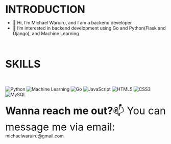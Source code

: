 <font size="6"><b>INTRODUCTION</b></font>
- 👋 Hi, I’m Michael Waruiru, and I am a backend developer
- 👀 I’m interested in backend development using Go and Python(Flask and Django), and Machine Learning
<br>
<br>
<div style="margin-top: 20px; margin-bottom: 20px;">
        <font size="6"><b>SKILLS</b></font>
</div>
<br>

![Python](https://img.shields.io/badge/-Python-blue?style=flat-square&logo=python)
![Machine Learning](https://img.shields.io/badge/-Machine%20Learning-FF6F00?style=flat-square&logo=machine-learning&logoColor=white)
![Go](https://img.shields.io/badge/-Go-00ADD8?style=flat-square&logo=go)
![JavaScript](https://img.shields.io/badge/-JavaScript-F7DF1E?style=flat-square&logo=javascript&logoColor=black)
![HTML5](https://img.shields.io/badge/-HTML5-E34F26?style=flat-square&logo=html5&logoColor=white)
![CSS3](https://img.shields.io/badge/-CSS3-1572B6?style=flat-square&logo=css3&logoColor=white)
![MySQL](https://img.shields.io/badge/-MySQL-4479A1?style=flat-square&logo=mysql&logoColor=white)

<div style="margin-top: 20px; margin-bottom: 20px;">
        <font size="6"><b>Wanna reach me out?</b>📫 You can message me via email:</font>
        <div>
             michaelwaruiru@gmail.com   
        </div>
</div>

